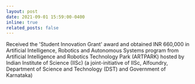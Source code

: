 ```yaml
---
layout: post
date: 2021-09-01 15:59:00-0400
inline: true
related_posts: false
---
```

Received the 'Student Innovation Grant' award and obtained INR 660,000 in Artificial Intelligence, Robotics and Autonomous Systems program from Artificial Intelligence and Robotics Technology Park (ARTPARK) hosted by Indian Institute of Science (IISc) (a joint-initiative of IISc, Alfoundry, Department of Science and Technology (DST) and Government of Karnataka)
